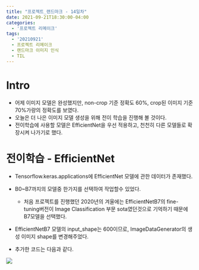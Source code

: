 ```yaml
---
title: "프로젝트_랜드마크 - 14일차"
date: 2021-09-21T18:30:00-04:00
categories:
  - '프로젝트 리메이크'
tags:
  - '20210921'
  - 프로젝트 리메이크
  - 랜드마크 이미지 인식
  - TIL
---
```



# Intro
* 어제 이미지 모델은 완성했지만, non-crop 기준 정확도 60%, crop된 이미지 기준 70%가량의 정확도를 보였다.
* 오늘은 더 나은 이미지 모델 생성을 위해 전이 학습을 진행해 볼 것이다.
* 전이학습에 사용할 모델은 EfficientNet을 우선 적용하고, 천천히 다른 모델들로 확장시켜 나가기로 했다.

# 전이학습 - EfficientNet
* Tensorflow.keras.applications에 EfficientNet 모델에 관한 데이터가 존재했다.

* B0~B7까지의 모델중 한가지를 선택하여 작업할수 있었다.
  * 처음 프로젝트를 진행했던 2020년의 겨울에는 EfficientNetB7의 fine-tuning버전이 Image Classification 부문 sota였던것으로 기억하기 때문에 B7모델을 선택했다.

* EfficientNetB7 모델의 input_shape는 600이므로, ImageDataGenerator의 생성 이미지 shape를 변경해주었다.

* 추가한 코드는 다음과 같다.  

<img src=https://1geraldine1.github.io/assets/images/Landmark/Day14/efficientmodel01.PNG  />